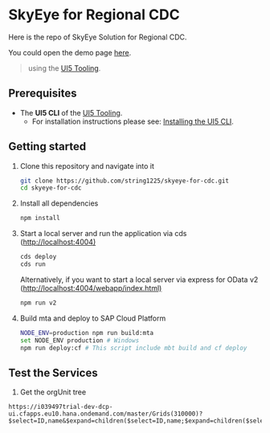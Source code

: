 # SkyEye for Regional CDC

Here is the repo of SkyEye Solution for Regional CDC.

You could open the demo page [here](https://string1225.github.io/skyeye-for-cdc/app/webapp/index.html).

> using the [UI5 Tooling](https://github.com/SAP/ui5-tooling).

## Prerequisites

- The **UI5 CLI** of the [UI5 Tooling](https://github.com/SAP/ui5-tooling#installing-the-ui5-cli).
  - For installation instructions please see: [Installing the UI5 CLI](https://github.com/SAP/ui5-tooling#installing-the-ui5-cli).

## Getting started

1. Clone this repository and navigate into it

    ```sh
    git clone https://github.com/string1225/skyeye-for-cdc.git
    cd skyeye-for-cdc
    ```

1. Install all dependencies

    ```sh
    npm install
    ```

1. Start a local server and run the application via cds (<http://localhost:4004)>

    ```bash
    cds deploy
    cds run
    ```

    Alternatively, if you want to start a local server via express for OData v2 (<http://localhost:4004/webapp/index.html)>

    ```bash
    npm run v2
    ```

1. Build mta and deploy to SAP Cloud Platform

    ```bash
    NODE_ENV=production npm run build:mta
    set NODE_ENV production # Windows
    npm run deploy:cf # This script include mbt build and cf deploy
    ```

## Test the Services

1. Get the orgUnit tree

```url
https://i039497trial-dev-dcp-ui.cfapps.eu10.hana.ondemand.com/master/Grids(310000)?$select=ID,name&$expand=children($select=ID,name;$expand=children($select=ID,name;$expand=children($select=ID,name)))
```
